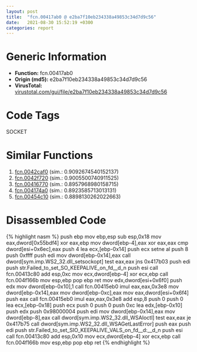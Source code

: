 ```yaml
---
layout: post
title:  "fcn.00417ab0 @ e2ba7f10eb234338a49853c34d7d9c56"
date:   2021-08-30 15:52:19 +0300
categories: report
---
```


# Generic Information
- **Function:** fcn.00417ab0
- **Origin (md5):** e2ba7f10eb234338a49853c34d7d9c56
- **VirusTotal:** [virustotal.com/gui/file/e2ba7f10eb234338a49853c34d7d9c56][virustotal_ref]

# Code Tags
<span class="tag" id="SOCKET">SOCKET</span>


# Similar Functions

1. [fcn.0042caf0][similar_1_ref] (sim.: 0.9092674540152137)
2. [fcn.0042f720][similar_2_ref] (sim.: 0.9005500740911525)
3. [fcn.00416770][similar_3_ref] (sim.: 0.8957968980158715)
4. [fcn.004174a0][similar_4_ref] (sim.: 0.8923585713013131)
5. [fcn.00454c10][similar_5_ref] (sim.: 0.8898130262022663)


# Disassembled Code

{% highlight nasm %}
push ebp
mov ebp,esp
sub esp,0x18
mov eax,dword[0x55bdf4]
xor eax,ebp
mov dword[ebp-4],eax
xor eax,eax
cmp dword[esi+0x6ec],eax
push 4
lea ecx,[ebp-0x14]
push ecx
setne al
push 8
push 0xffff
push edi
mov dword[ebp-0x14],eax
call dword[sym.imp.WS2_32.dll_setsockopt]
test eax,eax
jns 0x417b03
push edi
push str.Failed_to_set_SO_KEEPALIVE_on_fd__d_n
push esi
call fcn.00413c80
add esp,0xc
mov ecx,dword[ebp-4]
xor ecx,ebp
call fcn.004f166b
mov esp,ebp
pop ebp
ret 
mov edx,dword[esi+0x6f0]
push edx
mov dword[ebp-0x10],1
call fcn.00415eb0
imul eax,eax,0x3e8
mov dword[ebp-0x14],eax
mov dword[ebp-0xc],eax
mov eax,dword[esi+0x6f4]
push eax
call fcn.00415eb0
imul eax,eax,0x3e8
add esp,8
push 0
push 0
lea ecx,[ebp-0x18]
push ecx
push 0
push 0
push 0xc
lea edx,[ebp-0x10]
push edx
push 0x98000004
push edi
mov dword[ebp-0x14],eax
mov dword[ebp-8],eax
call dword[sym.imp.WS2_32.dll_WSAIoctl]
test eax,eax
je 0x417b75
call dword[sym.imp.WS2_32.dll_WSAGetLastError]
push eax
push edi
push str.Failed_to_set_SIO_KEEPALIVE_VALS_on_fd__d:__d_n
push esi
call fcn.00413c80
add esp,0x10
mov ecx,dword[ebp-4]
xor ecx,ebp
call fcn.004f166b
mov esp,ebp
pop ebp
ret 
{% endhighlight %}


[similar_1_ref]: /report/fcn.0042caf0@e2ba7f10eb234338a49853c34d7d9c56
[similar_2_ref]: /report/fcn.0042f720@279a61b1e76da49531f1f16fd1102a2d
[similar_3_ref]: /report/fcn.00416770@279a61b1e76da49531f1f16fd1102a2d
[similar_4_ref]: /report/fcn.004174a0@279a61b1e76da49531f1f16fd1102a2d
[similar_5_ref]: /report/fcn.00454c10@e2ba7f10eb234338a49853c34d7d9c56
[virustotal_ref]: https://www.virustotal.com/gui/file/e2ba7f10eb234338a49853c34d7d9c56